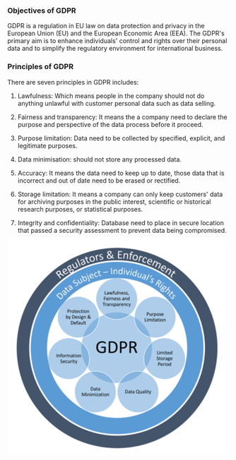 
### Objectives of GDPR

GDPR is a regulation in EU law on data protection and privacy in the European Union (EU) and the European Economic Area (EEA). The GDPR's primary aim is to enhance individuals' control and rights over their personal data and to simplify the regulatory environment for international business.


### Principles of GDPR 

There are seven principles in GDPR includes:

1. Lawfulness: Which means people in the company should not do anything unlawful with customer personal data such as data selling. 

2. Fairness and transparency: It means the a company need to declare the purpose and perspective of the data process before it proceed. 

3. Purpose limitation: Data need to be collected by specified, explicit, and legitimate purposes.

4. Data minimisation: should not store any processed data.

5.  Accuracy: It means the data need to keep up to date, those data that is incorrect and out of date need to be erased or rectified.

6. Storage limitation: It means a company can only keep customers' data for archiving purposes in the public interest, scientific or historical research purposes, or statistical purposes.
 
7. Integrity and confidentiality: Database need to place in secure location that passed a security assessment to prevent data being compromised.  


![image](./assets/gdpr2.png)



